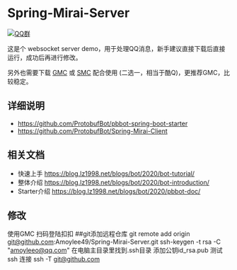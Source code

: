 # Spring-Mirai-Server

[![QQ群](https://img.shields.io/static/v1?label=QQ%E7%BE%A4&message=335783090&color=blue)](https://jq.qq.com/?_wv=1027&k=B7Of3GMZ)

这是个 websocket server demo，用于处理QQ消息，新手建议直接下载后直接运行，成功后再进行修改。

另外也需要下载 [GMC](https://github.com/ProtobufBot/Go-Mirai-Client/releases) 或 [SMC](https://github.com/ProtobufBot/Spring-Mirai-Client/releases)  配合使用 (二选一，相当于酷Q)，更推荐GMC，比较稳定。

## 详细说明

- https://github.com/ProtobufBot/pbbot-spring-boot-starter
- https://github.com/ProtobufBot/Spring-Mirai-Client

## 相关文档

- 快速上手 https://blog.lz1998.net/blogs/bot/2020/bot-tutorial/
- 整体介绍 https://blog.lz1998.net/blogs/bot/2020/bot-introduction/
- Starter介绍 https://blog.lz1998.net/blogs/bot/2020/pbbot-doc/

## 修改 
 使用GMC 扫码登陆扣扣
   ##git添加远程仓库
 git remote add origin git@github.com:Amoylee49/Spring-Mirai-Server.git
 ssh-keygen -t rsa -C "amoyleeo@qq.com"
  在电脑主目录里找到.ssh目录 添加公钥id_rsa.pub
  测试 ssh 连接
  ssh -T git@github.com
